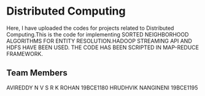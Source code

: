 # Distributed Computing
Here, I have uploaded the codes for projects related to Distributed Computing.This is the code for implementing SORTED NEIGHBORHOOD ALGORITHMS FOR ENTITY RESOLUTION.HADOOP STREAMING API AND HDFS HAVE BEEN USED. THE CODE HAS BEEN SCRIPTED IN MAP-REDUCE FRAMEWORK.


## Team Members

AVIREDDY N V S R K ROHAN        19BCE1180
HRUDHVIK NANGINENI              19BCE1195
